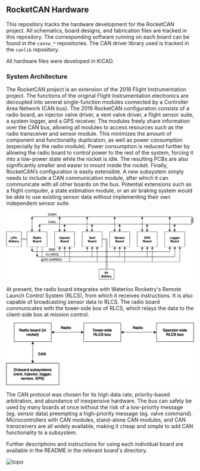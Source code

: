 ## RocketCAN Hardware

This repository tracks the hardware development for the RocketCAN project. All schematics, board designs, and fabrication files are tracked in this repository. The corresponding software running on each board can be found in the `cansw_*` repositories. The CAN driver library used is tracked in the `canlib` repository.

All hardware files were developed in KiCAD.

### System Architecture

The RocketCAN project is an extension of the 2018 Flight Instrumentation project. The functions of the original Flight Instrumentation electronics are decoupled into several single-function modules connected by a Controller Area Network (CAN bus). The 2019 RocketCAN configuration consists of a radio board, an injector valve driver, a vent valve driver, a flight sensor suite, a system logger, and a GPS receiver. The modules freely share information over the CAN bus, allowing all modules to access resources such as the radio transceiver and sensor module. This minimizes the amount of component and functionality duplication, as well as power consumption (especially by the radio module). Power consumption is reduced further by allowing the radio board to control power to the rest of the system, forcing it into a low-power state while the rocket is idle. The resulting PCBs are also significantly smaller and easier to mount inside the rocket. Finally, RocketCAN’s configuration is easily extensible. A new subsystem simply needs to include a CAN communication module, after which it can communicate with all other boards on the bus. Potential extensions such as a flight computer, a state estimation module, or an air braking system would be able to use existing sensor data without implementing their own independent sensor suite.

![topo](images/topology.png)

At present, the radio board integrates with Waterloo Rocketry's Remote Launch Control System (RLCS), from which it receives instructions. It is also capable of broadcasting sensor data to RLCS.  The radio board communicates with the tower-side box of RLCS, which relays the data to the client-side box at mission control.

![topo](images/communication_arch.png)

The CAN protocol was chosen for its high data rate, priority-based arbitration, and abundance of inexpensive hardware. The bus can safely be used by many boards at once without the risk of a low-priority message (eg. sensor data) preempting a high-priority message (eg. valve command). Microcontrollers with CAN modules, stand-alone CAN modules, and CAN transceivers are all widely available, making it cheap and simple to add CAN functionality to a subsystem.

Further descriptions and instructions for using each individual board are available in the README in the relevant board's directory.

![topo](images/rocketcan.png)


